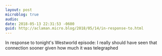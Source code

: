 ```yaml
---
layout: post
microblog: true
audio: 
date: 2018-05-13 22:31:53 -0600
guid: http://aclaman.micro.blog/2018/05/14/in-response-to.html
---
```

In response to tonight's Westworld episode: I really should have seen that connection sooner given how much it was telegraphed
